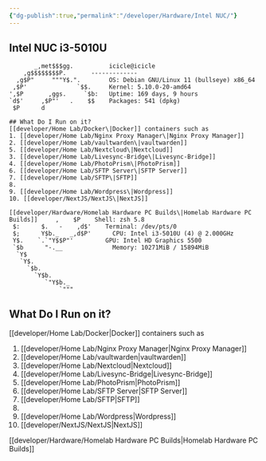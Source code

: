 ```yaml
---
{"dg-publish":true,"permalink":"/developer/Hardware/Intel NUC/"}
---
```



## Intel NUC i3-5010U

```shell
       _,met$$$gg.          icicle@icicle 
    ,g$$$$$$$$P.       ------------- 
  ,g$P"     """Y$.".        OS: Debian GNU/Linux 11 (bullseye) x86_64 
 ,$P'              `$$.     Kernel: 5.10.0-20-amd64 
',$P       ,ggs.     `$b:   Uptime: 169 days, 9 hours 
`d$'     ,$P"'   .    $$    Packages: 541 (dpkg) 
 $P      d

## What Do I Run on it?
[[developer/Home Lab/Docker\|Docker]] containers such as
1. [[developer/Home Lab/Nginx Proxy Manager\|Nginx Proxy Manager]]
2. [[developer/Home Lab/vaultwarden\|vaultwarden]]
5. [[developer/Home Lab/Nextcloud\|Nextcloud]]
3. [[developer/Home Lab/Livesync-Bridge\|Livesync-Bridge]]
4. [[developer/Home Lab/PhotoPrism\|PhotoPrism]]
6. [[developer/Home Lab/SFTP Server\|SFTP Server]]
7. [[developer/Home Lab/SFTP\|SFTP]]
8. 
9. [[developer/Home Lab/Wordpress\|Wordpress]]
10. [[developer/NextJS/NextJS\|NextJS]]

[[developer/Hardware/Homelab Hardware PC Builds\|Homelab Hardware PC Builds]]     ,    $P    Shell: zsh 5.8 
 $:      $.   -    ,d$'    Terminal: /dev/pts/0 
 $;      Y$b._   _,d$P'      CPU: Intel i3-5010U (4) @ 2.000GHz 
 Y$.    `.`"Y$$P"'         GPU: Intel HD Graphics 5500 
 `$b      "-.__              Memory: 10271MiB / 15894MiB 
  `Y$
   `Y$.                                              
     `$b.                                            
       `Y$b.
          `"Y$b._
              `"""

```

## What Do I Run on it?
[[developer/Home Lab/Docker|Docker]] containers such as
1. [[developer/Home Lab/Nginx Proxy Manager|Nginx Proxy Manager]]
2. [[developer/Home Lab/vaultwarden|vaultwarden]]
5. [[developer/Home Lab/Nextcloud|Nextcloud]]
3. [[developer/Home Lab/Livesync-Bridge|Livesync-Bridge]]
4. [[developer/Home Lab/PhotoPrism|PhotoPrism]]
6. [[developer/Home Lab/SFTP Server|SFTP Server]]
7. [[developer/Home Lab/SFTP|SFTP]]
8. 
9. [[developer/Home Lab/Wordpress|Wordpress]]
10. [[developer/NextJS/NextJS|NextJS]]

[[developer/Hardware/Homelab Hardware PC Builds|Homelab Hardware PC Builds]]